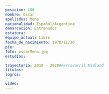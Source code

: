 ```yaml
---
posicion: 180
nombre: Oscar
apellidos: Mena
nacionalidad: Español/Argentina
demarcacion: Entrenador
estatura: 
equipo_actual: Libre
fecha_de_nacimiento: 1970/11/30
pie: 
foto: oscarMena.jpg
estudios: 

trayectoria: 2019 - 2020#Ferrocarril Midland
titulos:
logros:

video:
---
```

